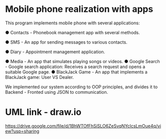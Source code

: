 # Mobile phone realization with apps

This program implements mobile phone with several applications:

● Contacts - Phonebook management app with several methods.

● SMS - An app for sending messages to various contacts.

● Diary - Appointment management application.

● Media - An app that simulates playing songs or videos.
● Google Search - Google search application: Receives a search request and opens a suitable Google page.
● BlackJack Game - An app that implements a BlackJack game: User VS Dealer.

We implemented our system according to OOP principles, and divides it to Backend - Fronted using JSON to communication.

# UML link - draw.io

https://drive.google.com/file/d/1BhWTOfFhSiSLO6ZeSvqNYclcsLmOue4q/view?usp=sharing
